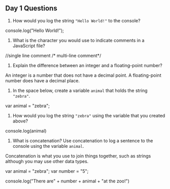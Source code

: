 ## Day 1 Questions

1. How would you log the string `"Hello World!"` to the console?

console.log("Hello World!");

1. What is the character you would use to indicate comments in a JavaScript file?

//single line comment
/* multi-line comment*/

1. Explain the difference between an integer and a floating-point number?

An integer is a number that does not have a decimal point. A floating-point number does have a decimal place.

1. In the space below, create a variable `animal` that holds the string `"zebra"`.

var animal = "zebra";

1. How would you log the string `"zebra"` using the variable that you created above?

console.log(animal)

1. What is concatenation? Use concatenation to log a sentence to the console using the variable `animal`.

Concatenation is what you use to join things together, such as strings although you may use other data types.

var animal = "zebra";
var number = "5";

console.log("There are" + number + animal + "at the zoo!")
